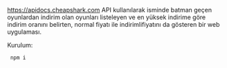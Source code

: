 https://apidocs.cheapshark.com API kullanılarak isminde batman geçen oyunlardan indirim olan oyunları listeleyen ve en yüksek indirime göre indirim oranını belirten, normal fiyatı ile indirimlifiyatını da gösteren bir web uygulaması.

Kurulum:

<code> npm i </code>
